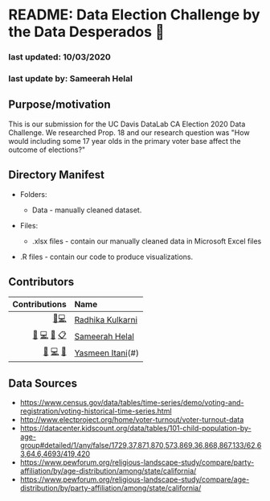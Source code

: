 # README: Data Election Challenge by the Data Desperados 🤠

### last updated: 10/03/2020
### last update by: Sameerah Helal

## Purpose/motivation
This is our submission for the UC Davis DataLab CA Election 2020 Data Challenge. We researched Prop. 18 and our research question was "How would including some 17 year olds in the primary voter base affect the outcome of elections?"

## Directory Manifest

*  Folders:
	* Data - manually cleaned dataset.

* Files:
	*  .xlsx files - contain our manually cleaned data in Microsoft Excel files
*  .R files - contain our code to produce visualizations.

## Contributors
<!-- ALL-CONTRIBUTORS-LIST:START -->
| Contributions | Name |
| ----: | :---- |
| [🔢](# "Content")[💻](# "Code") | [Radhika Kulkarni](rrkulkarni@ucdavis.edu) |
| [🔢](# "Content") [💻](# "Code") [🤔](# "Ideas and Planning") [📋](# "Organizer") | [Sameerah Helal](shelal@ucdavis.edu) |
| [🔢](# "Content") [💻](# "Code") [🤔](# "Ideas and Planning") | [Yasmeen Itani](yitani@ucdavis.edu)(#) |

<!-- ALL-CONTRIBUTORS-LIST:END -->

## Data Sources

* https://www.census.gov/data/tables/time-series/demo/voting-and-registration/voting-historical-time-series.html
* http://www.electproject.org/home/voter-turnout/voter-turnout-data
* https://datacenter.kidscount.org/data/tables/101-child-population-by-age-group#detailed/1/any/false/1729,37,871,870,573,869,36,868,867,133/62,63,64,6,4693/419,420
* https://www.pewforum.org/religious-landscape-study/compare/party-affiliation/by/age-distribution/among/state/california/
* https://www.pewforum.org/religious-landscape-study/compare/age-distribution/by/party-affiliation/among/state/california/
